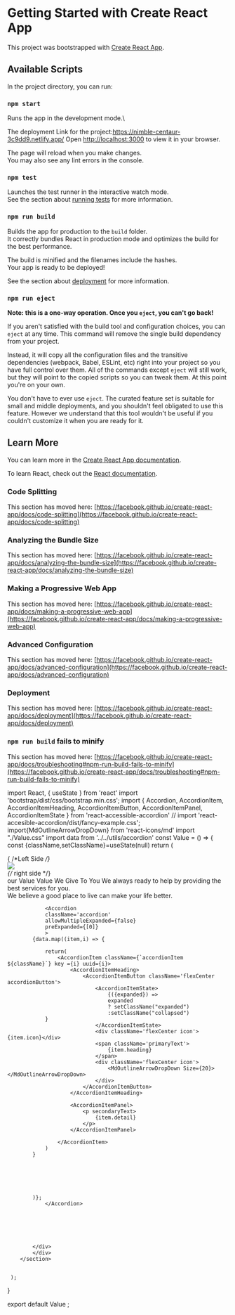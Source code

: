 # Getting Started with Create React App

This project was bootstrapped with [Create React App](https://github.com/facebook/create-react-app).

## Available Scripts

In the project directory, you can run:

### `npm start`

Runs the app in the development mode.\


The deployment Link for the project:https://nimble-centaur-3c9dd9.netlify.app/
Open [http://localhost:3000](http://localhost:3000) to view it in your browser.

The page will reload when you make changes.\
You may also see any lint errors in the console.

### `npm test`

Launches the test runner in the interactive watch mode.\
See the section about [running tests](https://facebook.github.io/create-react-app/docs/running-tests) for more information.

### `npm run build`

Builds the app for production to the `build` folder.\
It correctly bundles React in production mode and optimizes the build for the best performance.

The build is minified and the filenames include the hashes.\
Your app is ready to be deployed!

See the section about [deployment](https://facebook.github.io/create-react-app/docs/deployment) for more information.

### `npm run eject`

**Note: this is a one-way operation. Once you `eject`, you can't go back!**

If you aren't satisfied with the build tool and configuration choices, you can `eject` at any time. This command will remove the single build dependency from your project.

Instead, it will copy all the configuration files and the transitive dependencies (webpack, Babel, ESLint, etc) right into your project so you have full control over them. All of the commands except `eject` will still work, but they will point to the copied scripts so you can tweak them. At this point you're on your own.

You don't have to ever use `eject`. The curated feature set is suitable for small and middle deployments, and you shouldn't feel obligated to use this feature. However we understand that this tool wouldn't be useful if you couldn't customize it when you are ready for it.

## Learn More

You can learn more in the [Create React App documentation](https://facebook.github.io/create-react-app/docs/getting-started).

To learn React, check out the [React documentation](https://reactjs.org/).

### Code Splitting

This section has moved here: [https://facebook.github.io/create-react-app/docs/code-splitting](https://facebook.github.io/create-react-app/docs/code-splitting)

### Analyzing the Bundle Size

This section has moved here: [https://facebook.github.io/create-react-app/docs/analyzing-the-bundle-size](https://facebook.github.io/create-react-app/docs/analyzing-the-bundle-size)

### Making a Progressive Web App

This section has moved here: [https://facebook.github.io/create-react-app/docs/making-a-progressive-web-app](https://facebook.github.io/create-react-app/docs/making-a-progressive-web-app)

### Advanced Configuration

This section has moved here: [https://facebook.github.io/create-react-app/docs/advanced-configuration](https://facebook.github.io/create-react-app/docs/advanced-configuration)

### Deployment

This section has moved here: [https://facebook.github.io/create-react-app/docs/deployment](https://facebook.github.io/create-react-app/docs/deployment)

### `npm run build` fails to minify

This section has moved here: [https://facebook.github.io/create-react-app/docs/troubleshooting#npm-run-build-fails-to-minify](https://facebook.github.io/create-react-app/docs/troubleshooting#npm-run-build-fails-to-minify)

import React, { useState } from 'react'
import 'bootstrap/dist/css/bootstrap.min.css';
 import {
   Accordion,
    AccordionItem,
   AccordionItemHeading,
     AccordionItemButton,
    AccordionItemPanel,
   AccordionItemState
} from 'react-accessible-accordion'
// import 'react-accesible-accordion/dist/fancy-example.css';
import{MdOutlineArrowDropDown} from 'react-icons/md'
import "./Value.css"
import data from '../../utils/accordion'
const Value = () => {
    const {className,setClassName}=useState(null)
    return ( 
        <section className='v-wrapper'>
            <div className='paddings innerwidth flexCenter v-container'>
               { /*Left Side */}
            <div className='v-left'>
                <div className='image-container'>
                    <img src='./images/value.png' alt=' ' />
                </div>
            </div> 
            {/* right side */}
            <div className='flexColStart v-right'>
                <span className='orangeText'>our Value</span>
                <span className='primaryText'>Value We Give To You</span>
                <span className='secondaryText'>
                    We always ready to help by providing the best services for you.
                    <br />
                    We believe a  good place to live can make your life better.
                </span>
                
                <Accordion
                className='accordion'
                allowMultipleExpanded={false}
                preExpanded={[0]}
                >
            {data.map((item,i) => {
               
                return(
                    <AccordionItem className={`accordionItem ${className}`} key ={i} uuid={i}>
                        <AccordionItemHeading>
                            <AccordionItemButton className='flexCenter accordionButton'>
                                <AccordionItemState>
                                    {({expanded}) => 
                                    expanded
                                    ? setClassName("expanded")
                                    :setClassName("collapsed")
                }
                                </AccordionItemState>
                                <div className='flexCenter icon'>{item.icon}</div>
                                <span className='primaryText'>
                                    {item.heading}
                                </span>
                                <div className='flexCenter icon'>
                                    <MdOutlineArrowDropDown Size={20}> </MdOutlineArrowDropDown>
                                </div>
                            </AccordionItemButton>
                        </AccordionItemHeading>

                        <AccordionItemPanel>
                            <p secondaryText>
                                {item.detail}
                            </p>
                        </AccordionItemPanel>

                    </AccordionItem>
                )
            }






            )};
                </Accordion>
    





            </div>
            </div>
        </section>
        

     );
}
 
export default Value ;
